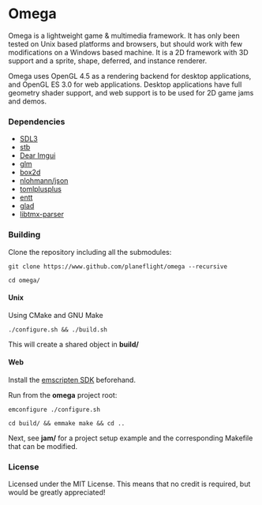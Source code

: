 # Omega

Omega is a lightweight game & multimedia framework.
It has only been tested on Unix based platforms and browsers, but should work with few modifications on a Windows based machine.
It is a 2D framework with 3D support and a sprite, shape, deferred, and instance renderer.

Omega uses OpenGL 4.5 as a rendering backend for desktop applications, and OpenGL ES 3.0 for web applications.
Desktop applications have full geometry shader support, and web support is to be used for 2D game jams and demos.

### Dependencies

- [SDL3](https://www.libsdl.org/)
- [stb](https://github.com/nothings/stb)
- [Dear Imgui](https://github.com/ocornut/imgui)
- [glm](https://github.com/g-truc/glm)
- [box2d](https://github.com/erincatto/box2d)
- [nlohmann/json](https://github.com/nlohmann/json)
- [tomlplusplus](https://github.com/marzer/tomlplusplus)
- [entt](https://github.com/skypjack/entt)
- [glad](https://github.com/Dav1dde/glad)
- [libtmx-parser](https://github.com/halsafar/libtmx-parser)

### Building

Clone the repository including all the submodules:

`git clone https://www.github.com/planeflight/omega --recursive`

`cd omega/`

#### Unix

Using CMake and GNU Make

`./configure.sh && ./build.sh`

This will create a shared object in **build/**

#### Web

Install the [emscripten SDK](https://emscripten.org/docs/getting_started/downloads.html) beforehand.

Run from the **omega** project root:

`emconfigure ./configure.sh`

`cd build/ && emmake make && cd ..`

Next, see **jam/** for a project setup example and the corresponding Makefile that can be modified.

### License

Licensed under the MIT License. This means that no credit is required, but would be greatly appreciated!
